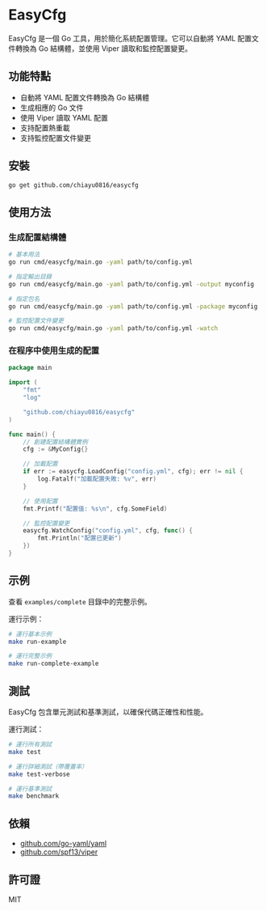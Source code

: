 # EasyCfg

EasyCfg 是一個 Go 工具，用於簡化系統配置管理。它可以自動將 YAML 配置文件轉換為 Go 結構體，並使用 Viper 讀取和監控配置變更。

## 功能特點

- 自動將 YAML 配置文件轉換為 Go 結構體
- 生成相應的 Go 文件
- 使用 Viper 讀取 YAML 配置
- 支持配置熱重載
- 支持監控配置文件變更

## 安裝

```bash
go get github.com/chiayu0816/easycfg
```

## 使用方法

### 生成配置結構體

```bash
# 基本用法
go run cmd/easycfg/main.go -yaml path/to/config.yml

# 指定輸出目錄
go run cmd/easycfg/main.go -yaml path/to/config.yml -output myconfig

# 指定包名
go run cmd/easycfg/main.go -yaml path/to/config.yml -package myconfig

# 監控配置文件變更
go run cmd/easycfg/main.go -yaml path/to/config.yml -watch
```

### 在程序中使用生成的配置

```go
package main

import (
    "fmt"
    "log"

    "github.com/chiayu0816/easycfg"
)

func main() {
    // 創建配置結構體實例
    cfg := &MyConfig{}

    // 加載配置
    if err := easycfg.LoadConfig("config.yml", cfg); err != nil {
        log.Fatalf("加載配置失敗: %v", err)
    }

    // 使用配置
    fmt.Printf("配置值: %s\n", cfg.SomeField)

    // 監控配置變更
    easycfg.WatchConfig("config.yml", cfg, func() {
        fmt.Println("配置已更新")
    })
}
```

## 示例

查看 `examples/complete` 目錄中的完整示例。

運行示例：

```bash
# 運行基本示例
make run-example

# 運行完整示例
make run-complete-example
```

## 測試

EasyCfg 包含單元測試和基準測試，以確保代碼正確性和性能。

運行測試：

```bash
# 運行所有測試
make test

# 運行詳細測試（帶覆蓋率）
make test-verbose

# 運行基準測試
make benchmark
```

## 依賴

- [github.com/go-yaml/yaml](https://github.com/go-yaml/yaml)
- [github.com/spf13/viper](https://github.com/spf13/viper)

## 許可證

MIT 
